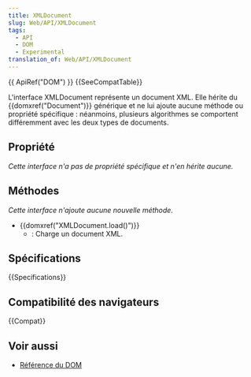 ```yaml
---
title: XMLDocument
slug: Web/API/XMLDocument
tags:
  - API
  - DOM
  - Experimental
translation_of: Web/API/XMLDocument
---
```

{{ ApiRef("DOM") }} {{SeeCompatTable}}

L'interface XMLDocument représente un document XML. Elle hérite du {{domxref("Document")}} générique et ne lui ajoute aucune méthode ou propriété spécifique : néanmoins, plusieurs algorithmes se comportent différemment avec les deux types de documents.

## Propriété

_Cette interface n'a pas de propriété spécifique et n'en hérite aucune._

## Méthodes

_Cette interface n'ajoute aucune nouvelle méthode._

- {{domxref("XMLDocument.load()")}}
  - : Charge un document XML.

## Spécifications

{{Specifications}}

## Compatibilité des navigateurs

{{Compat}}

## Voir aussi

- [Référence du DOM](/fr/docs/Web/API/Document_Object_Model)
